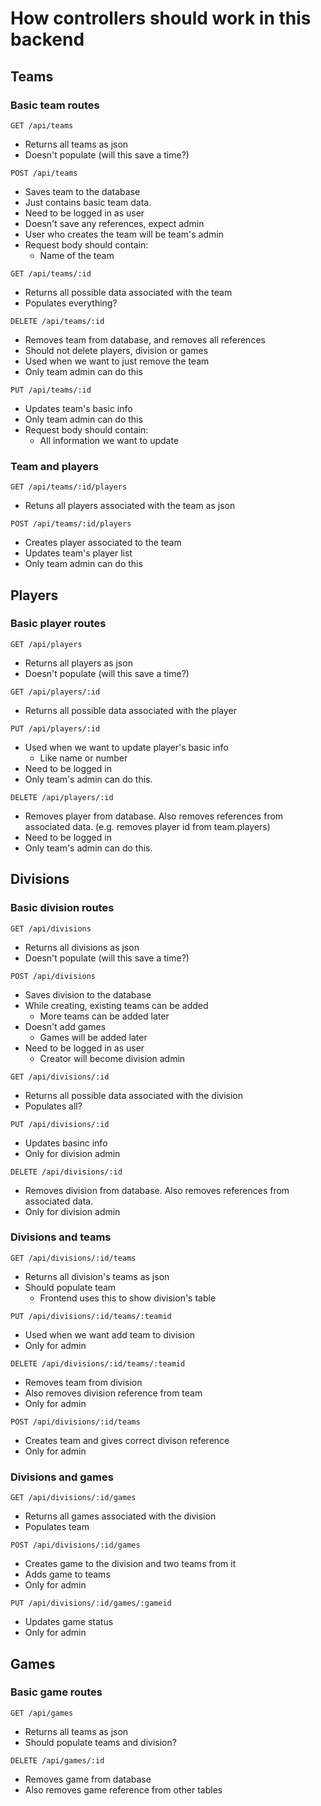 # How controllers should work in this backend

## Teams

### Basic team routes

```
GET /api/teams
```
- Returns all teams as json
- Doesn't populate (will this save a time?)

```
POST /api/teams
```
- Saves team to the database
- Just contains basic team data.
- Need to be logged in as user
- Doesn't save any references, expect admin
- User who creates the team will be team's admin
- Request body should contain:
    - Name of the team

```
GET /api/teams/:id
```
- Returns all possible data associated with the team
- Populates everything?

```
DELETE /api/teams/:id
```
- Removes team from database, and removes all references
- Should not delete players, division or games
- Used when we want to just remove the team
- Only team admin can do this

```
PUT /api/teams/:id
```
- Updates team's basic info
- Only team admin can do this
- Request body should contain:
    - All information we want to update

### Team and players

```
GET /api/teams/:id/players
```
- Retuns all players associated with the team as json

```
POST /api/teams/:id/players
```
- Creates player associated to the team
- Updates team's player list
- Only team admin can do this


## Players


### Basic player routes

```
GET /api/players
```
- Returns all players as json
- Doesn't populate (will this save a time?)

```
GET /api/players/:id
```
- Returns all possible data associated with the player

```
PUT /api/players/:id
```
- Used when we want to update player's basic info
    - Like name or number
- Need to be logged in
- Only team's admin can do this.

```
DELETE /api/players/:id
```
- Removes player from database. Also removes references from associated data. (e.g. removes player id from team.players)
- Need to be logged in
- Only team's admin can do this.

## Divisions

### Basic division routes

```
GET /api/divisions
```
- Returns all divisions as json
- Doesn't populate (will this save a time?)

```
POST /api/divisions
```
- Saves division to the database
- While creating, existing teams can be added
    - More teams can be added later
- Doesn't add games
    - Games will be added later
- Need to be logged in as user
    - Creator will become division admin

```
GET /api/divisions/:id
```
- Returns all possible data associated with the division
- Populates all?

```
PUT /api/divisions/:id
```
- Updates basinc info
- Only for division admin

```
DELETE /api/divisions/:id
```
- Removes division from database. Also removes references from associated data. 
- Only for division admin

### Divisions and teams

```
GET /api/divisions/:id/teams
```
- Returns all division's teams as json
- Should populate team
    - Frontend uses this to show division's table

```
PUT /api/divisions/:id/teams/:teamid
```
- Used when we want add team to division
- Only for admin

```
DELETE /api/divisions/:id/teams/:teamid
```
- Removes team from division
- Also removes division reference from team
- Only for admin

```
POST /api/divisions/:id/teams
```
- Creates team and gives correct divison reference
- Only for admin

### Divisions and games

```
GET /api/divisions/:id/games
```
- Returns all games associated with the division
- Populates team

```
POST /api/divisions/:id/games
```
- Creates game to the division and two teams from it
- Adds game to teams
- Only for admin

```
PUT /api/divisions/:id/games/:gameid
```
- Updates game status
- Only for admin


## Games

### Basic game routes

```
GET /api/games
```
- Returns all teams as json
- Should populate teams and division?

```
DELETE /api/games/:id
```
- Removes game from database
- Also removes game reference from other tables
